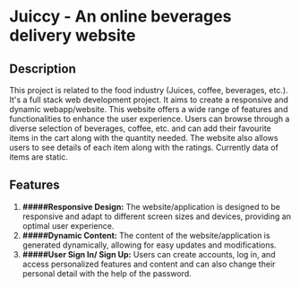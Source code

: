# **Juiccy - An online beverages delivery website**
## Description
This project is related to the food industry (Juices, coffee, beverages, etc.). It's a full stack web development project. It aims to create a responsive and dynamic webapp/website. This website offers a wide range of features and functionalities to enhance the user experience. Users can browse through a diverse selection of beverages, coffee, etc. and can add their favourite items in the cart along with the quantity needed. The website also allows users to see details of each item along with the ratings. Currently data of items are static.

## Features
1. **#####Responsive Design:** The website/application is designed to be responsive and adapt to different screen sizes and devices, providing an optimal user experience.
2. **#####Dynamic Content:** The content of the website/application is generated dynamically, allowing for easy updates and modifications.
3. **#####User Sign In/ Sign Up:** Users can create accounts, log in, and access personalized features and content and can also change their personal detail with the help of the password.
